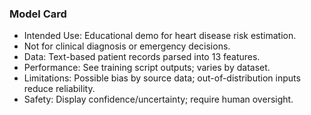 ### Model Card

- Intended Use: Educational demo for heart disease risk estimation.
- Not for clinical diagnosis or emergency decisions.
- Data: Text-based patient records parsed into 13 features.
- Performance: See training script outputs; varies by dataset.
- Limitations: Possible bias by source data; out-of-distribution inputs reduce reliability.
- Safety: Display confidence/uncertainty; require human oversight.

